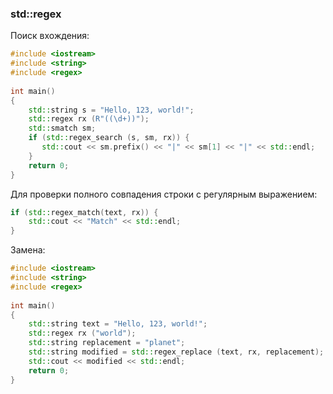 ### std::regex

Поиск вхождения:

```c++
#include <iostream>
#include <string>
#include <regex>
 
int main()
{
    std::string s = "Hello, 123, world!";
    std::regex rx (R"((\d+))");
    std::smatch sm;
    if (std::regex_search (s, sm, rx)) {
       std::cout << sm.prefix() << "|" << sm[1] << "|" << std::endl;
    }
    return 0;
}
```

Для проверки полного совпадения строки с регулярным выражением:

```c++
if (std::regex_match(text, rx)) {
    std::cout << "Match" << std::endl;
}
```

Замена:

```c++
#include <iostream>
#include <string>
#include <regex>
 
int main()
{
    std::string text = "Hello, 123, world!";
    std::regex rx ("world");
    std::string replacement = "planet";
    std::string modified = std::regex_replace (text, rx, replacement);
    std::cout << modified << std::endl;
    return 0;
}
```